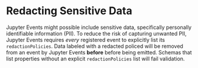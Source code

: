 # Redacting Sensitive Data

Jupyter Events might possible include sensitive data, specifically personally identifiable information (PII). To reduce
the risk of capturing unwanted PII, Jupyter Events requires _every_ registered event to explicitly list its
`redactionPolicies`. Data labeled with a redacted policed will be removed from an event by Jupyter Events **before** before being emitted. Schemas that list properties without an explicit `redactionPolicies` list will fail validation.
